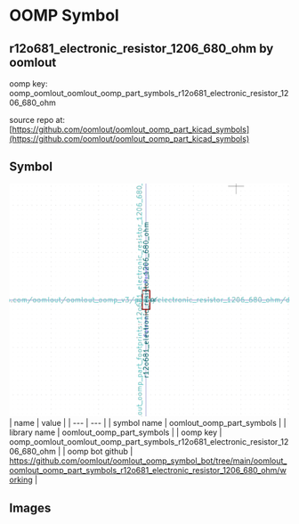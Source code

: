 # OOMP Symbol  
## r12o681_electronic_resistor_1206_680_ohm  by oomlout  
  
oomp key: oomp_oomlout_oomlout_oomp_part_symbols_r12o681_electronic_resistor_1206_680_ohm  
  
source repo at: [https://github.com/oomlout/oomlout_oomp_part_kicad_symbols](https://github.com/oomlout/oomlout_oomp_part_kicad_symbols)  
## Symbol  
  
[![working.png](working_600.png)](working.png)  
| name | value | 
| --- | --- | 
| symbol name | oomlout_oomp_part_symbols | 
| library name | oomlout_oomp_part_symbols | 
| oomp key | oomp_oomlout_oomlout_oomp_part_symbols_r12o681_electronic_resistor_1206_680_ohm | 
| oomp bot github | https://github.com/oomlout/oomlout_oomp_symbol_bot/tree/main/oomlout_oomlout_oomp_part_symbols_r12o681_electronic_resistor_1206_680_ohm/working | 
## Images  
